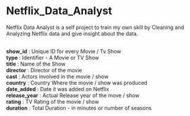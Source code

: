 # Netflix_Data_Analyst
Netflix Data Analyst is a self project to train my own skill by Cleaning and Analyzing Netflix data and give insight about the data. <br/><br/>

**show_id**       : Unique ID for every Movie / Tv Show <br/>
**type**          : Identifier - A Movie or TV Show <br/>
**title**         : Name of the Show <br/>
**director**      : Director of the movie <br/>
**cast**          : Actors involved in the movie / show <br/>
**country**       : Country Where the movie / show was produced <br/>
**date_added**    : Date it was added on Netflix <br/>
**release_year**  : Actual Release year of the move / show <br/>
**rating**        : TV Rating of the movie / show <br/>
**duration**      : Total Duration - in minutes or number of seasons <br/>
